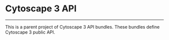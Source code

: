# Cytoscape 3 API
-----------

This is a parent project of Cytoscape 3 API bundles.
These bundles define Cytoscape 3 public API.

